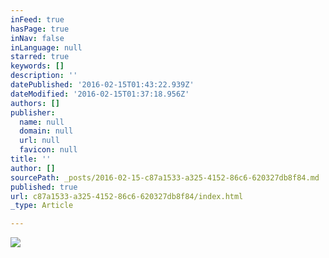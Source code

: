 ```yaml
---
inFeed: true
hasPage: true
inNav: false
inLanguage: null
starred: true
keywords: []
description: ''
datePublished: '2016-02-15T01:43:22.939Z'
dateModified: '2016-02-15T01:37:18.956Z'
authors: []
publisher:
  name: null
  domain: null
  url: null
  favicon: null
title: ''
author: []
sourcePath: _posts/2016-02-15-c87a1533-a325-4152-86c6-620327db8f84.md
published: true
url: c87a1533-a325-4152-86c6-620327db8f84/index.html
_type: Article

---
```

![](https://the-grid-user-content.s3-us-west-2.amazonaws.com/9625c133-8bc0-4307-9b97-e52c9d0fb9a0.jpg)